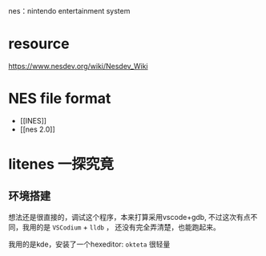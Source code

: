 nes：nintendo entertainment system

# resource 
https://www.nesdev.org/wiki/Nesdev_Wiki

# NES file format

- [[INES]]
- [[nes 2.0]]




# litenes 一探究竟
## 环境搭建

想法还是很直接的，调试这个程序，本来打算采用vscode+gdb, 不过这次有点不同，我用的是 `VSCodium` + `lldb`  ， 还没有完全弄清楚，也能跑起来。

我用的是kde，安装了一个hexeditor:  `okteta` 很轻量


